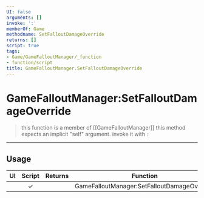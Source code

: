 ```yaml
---
UI: false
arguments: []
invoke: ':'
memberOf: Game
methodname: SetFalloutDamageOverride
returns: []
script: true
tags:
- Game/GameFalloutManager/_function
- function/script
title: GameFalloutManager.SetFalloutDamageOverride
---
```

# GameFalloutManager:SetFalloutDamageOverride
> this function is a member of [[GameFalloutManager]]
> this method expects an implicit "self" argument. invoke it with `:`
-----
## Usage
|  UI | Script | Returns | Function | Arguments |
|:---:|:------:|-------:|:--------:|:---------|
| |✓||GameFalloutManager:SetFalloutDamageOverride||
